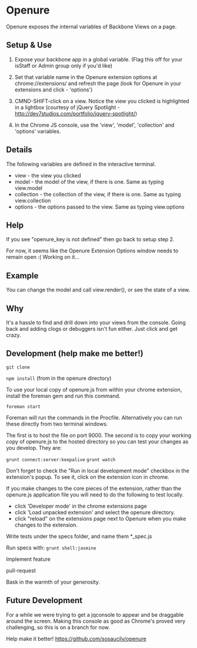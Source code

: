 Openure
================================
Openure exposes the internal variables of Backbone Views on a page.


Setup & Use
-------------------------

1. Expose your backbone app in a global variable. (Flag this off for your isStaff or Admin group only if you'd like)

2. Set that variable name in the Openure extension options at chrome://extensions/ and refresh the page (look for Openure in your extensions and click - 'options')

3. CMND-SHIFT-click on a view.  Notice the view you clicked is highlighted in a lightbox (courtesy of jQuery Spotlight - http://dev7studios.com/portfolio/jquery-spotlight/)

4. In the Chrome JS console, use the 'view', 'model', 'collection' and 'options' variables.


Details
-------------------------
The following variables are defined in the interactive terminal.

* view - the view you clicked
* model - the model of the view, if there is one. Same as typing view.model
* collection - the collection of the view, if there is one.  Same as typing view.collection
* options - the options passed to the view.  Same as typing view.options

Help
-------------------------
If you see "openure_key is not defined" then go back to setup step 2.

For now, it seems like the Openure Extension Options window needs to remain open :(  Working on it...

Example
-------------------------
You can change the model and call view.render(), or see the state of a view.


Why
-------------------------
It's a hassle to find and drill down into your views from the console.  Going back and adding clogs or debuggers isn't fun either.  Just click and get crazy.

Development (help make me better!)
-------------------------
```git clone```

```npm install``` (from in the openure directory)

To use your local copy of openure.js from within your chrome extension, install the foreman gem and run this command.

```foreman start```

Foreman will run the commands in the Procfile.  Alternatively you can run these directly from two terminal windows.

The first is to host the file on port 9000.  The second is to copy your working copy of openure.js to the hosted directory so you can test your changes as you develop.
They are:

```grunt connect:server:keepalive```
```grunt watch```

Don't forget to check the "Run in local development mode" checkbox in the extension's popup.
To see it, click on the extension icon in chrome.

If you make changes to the core pieces of the extension, rather than the openure.js application file
you will need to do the following to test locally.

* click 'Developer mode' in the chrome extensions page
* click 'Load unpacked extension' and select the openure directory.
* click "reload" on the extensions page next to Openure when you make changes to the extension.

Write tests under the specs folder, and name them *_spec.js

Run specs with:
```grunt shell:jasmine```

Implement feature

pull-request

Bask in the warmth of your generosity. 

Future Development
-------------------------
For a while we were trying to get a jqconsole to appear and be draggable around the screen.  Making this console as good as Chrome's proved very challenging, so this is on a branch for now.

Help make it better!  https://github.com/sosaucily/openure
